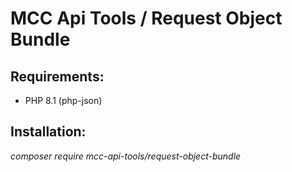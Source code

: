 # MCC Api Tools / Request Object Bundle

## Requirements:
* PHP 8.1 (php-json)

## Installation:
_composer require mcc-api-tools/request-object-bundle_
